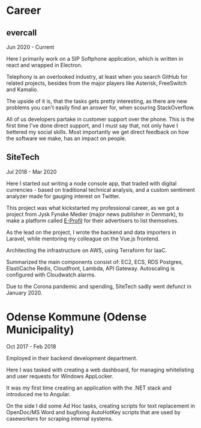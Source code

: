 # Career

## evercall
Jun 2020 - Current

Here I primarily work on a SIP Softphone application, which is written in react and wrapped in Electron.

Telephony is an overlooked industry, at least when you search GitHub for related projects, besides from the major players like Asterisk, FreeSwitch and Kamalio.

The upside of it is, that the tasks gets pretty interesting, as there are new problems you can't easily find an answer for, when scouring StackOverflow.

All of us developers partake in customer support over the phone. This is the first time I've done direct support, and I must say that, not only have I bettered my social skills. Most importantly we get direct feedback on how the software we make, has an impact on people.

## SiteTech
Jul 2018 - Mar 2020

Here I started out writing a node console app, that traded with digital currencies - based on traditional technical analysis, and a custom sentiment analyzer made for gauging interest on Twitter.

This project was what kickstarted my professional career, as we got a project from Jysk Fynske Medier (major news publisher in Denmark), to make a platform called [E-Profil](https://ugeavisen.dk/e-profil) for their advertisers to list themselves.

As the lead on the project, I wrote the backend and data importers in Laravel, while mentoring my colleague on the Vue.js frontend.

Architecting the infrastructure on AWS, using Terraform for IaaC.

Summarized the main components consist of: EC2, ECS, RDS Postgres, ElastiCache Redis, Cloudfront, Lambda, API Gateway. Autoscaling is configured with Cloudwatch alarms.

Due to the Corona pandemic and spending, SiteTech sadly went defunct in January 2020.

# Odense Kommune (Odense Municipality)
Oct 2017 - Feb 2018

Employed in their backend development department.

Here I was tasked with creating a web dashboard, for managing whitelisting and user requests for Windows AppLocker.

It was my first time creating an application with the .NET stack and introduced me to Angular.

On the side I did some Ad Hoc tasks, creating scripts for text replacement in OpenDoc/MS Word and bugfixing AutoHotKey scripts that are used by caseworkers for scraping internal systems.